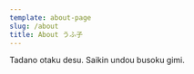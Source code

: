 ```yaml
---
template: about-page
slug: /about
title: About うふ子
---
```

Tadano otaku desu. Saikin undou busoku gimi.